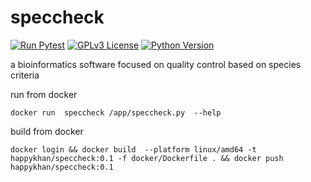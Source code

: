 # speccheck

[![Run Pytest](https://github.com/happykhan/speccheck/actions/workflows/run_pytest.yml/badge.svg)](https://github.com/happykhan/speccheck/actions/workflows/run_pytest.yml)
[![GPLv3 License](https://img.shields.io/badge/License-GPLv3-blue.svg)](https://www.gnu.org/licenses/gpl-3.0)
[![Python Version](https://img.shields.io/badge/python->=3.10-blue.svg)](https://www.python.org/downloads/release/python-3100/)

a bioinformatics software focused on quality control based on species criteria


run from docker 
```
docker run  speccheck /app/speccheck.py  --help 
```


build from docker
```
docker login && docker build  --platform linux/amd64 -t happykhan/speccheck:0.1 -f docker/Dockerfile . && docker push happykhan/speccheck:0.1  
```